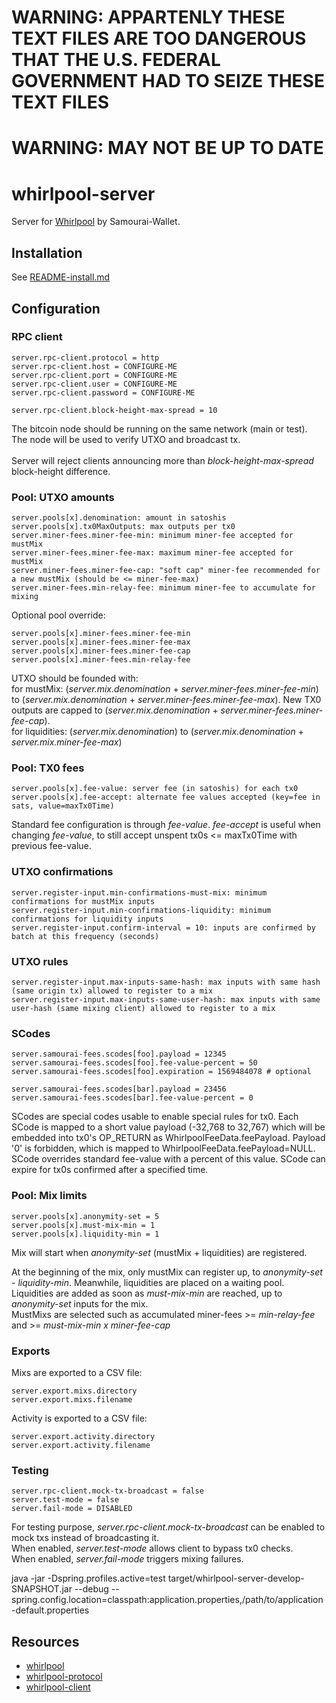 # WARNING: APPARTENLY THESE TEXT FILES ARE TOO DANGEROUS THAT THE U.S. FEDERAL GOVERNMENT HAD TO SEIZE THESE TEXT FILES
# WARNING: MAY NOT BE UP TO DATE

# whirlpool-server
Server for [Whirlpool](https://github.com/Samourai-Wallet/Whirlpool) by Samourai-Wallet.

## Installation
See [README-install.md](README-install.md)

## Configuration
### RPC client
```
server.rpc-client.protocol = http
server.rpc-client.host = CONFIGURE-ME
server.rpc-client.port = CONFIGURE-ME
server.rpc-client.user = CONFIGURE-ME
server.rpc-client.password = CONFIGURE-ME

server.rpc-client.block-height-max-spread = 10
```
The bitcoin node should be running on the same network (main or test).<br/>
The node will be used to verify UTXO and broadcast tx.<br/>
<br/>
Server will reject clients announcing more than *block-height-max-spread* block-height difference.

### Pool: UTXO amounts
```
server.pools[x].denomination: amount in satoshis
server.pools[x].tx0MaxOutputs: max outputs per tx0
server.miner-fees.miner-fee-min: minimum miner-fee accepted for mustMix
server.miner-fees.miner-fee-max: maximum miner-fee accepted for mustMix
server.miner-fees.miner-fee-cap: "soft cap" miner-fee recommended for a new mustMix (should be <= miner-fee-max)
server.miner-fees.min-relay-fee: minimum miner-fee to accumulate for mixing
```

Optional pool override:
```
server.pools[x].miner-fees.miner-fee-min
server.pools[x].miner-fees.miner-fee-max
server.pools[x].miner-fees.miner-fee-cap
server.pools[x].miner-fees.min-relay-fee
```

UTXO should be founded with:<br/>
for mustMix: (*server.mix.denomination* + *server.miner-fees.miner-fee-min*) to (*server.mix.denomination* + *server.miner-fees.miner-fee-max*). New TX0 outputs are capped to (*server.mix.denomination* + *server.miner-fees.miner-fee-cap*).<br/>
for liquidities: (*server.mix.denomination*) to (*server.mix.denomination* + *server.mix.miner-fee-max*)


### Pool: TX0 fees
```
server.pools[x].fee-value: server fee (in satoshis) for each tx0
server.pools[x].fee-accept: alternate fee values accepted (key=fee in sats, value=maxTx0Time)
```
Standard fee configuration is through *fee-value*.
*fee-accept* is useful when changing *fee-value*, to still accept unspent tx0s <= maxTx0Time with previous fee-value.


### UTXO confirmations
```
server.register-input.min-confirmations-must-mix: minimum confirmations for mustMix inputs
server.register-input.min-confirmations-liquidity: minimum confirmations for liquidity inputs
server.register-input.confirm-interval = 10: inputs are confirmed by batch at this frequency (seconds)
```

### UTXO rules
```
server.register-input.max-inputs-same-hash: max inputs with same hash (same origin tx) allowed to register to a mix
server.register-input.max-inputs-same-user-hash: max inputs with same user-hash (same mixing client) allowed to register to a mix
```

### SCodes
```
server.samourai-fees.scodes[foo].payload = 12345
server.samourai-fees.scodes[foo].fee-value-percent = 50
server.samourai-fees.scodes[foo].expiration = 1569484078 # optional

server.samourai-fees.scodes[bar].payload = 23456
server.samourai-fees.scodes[bar].fee-value-percent = 0
```
SCodes are special codes usable to enable special rules for tx0.
Each SCode is mapped to a short value payload (-32,768 to 32,767) which will be embedded into tx0's OP_RETURN as WhirlpoolFeeData.feePayload.
Payload '0' is forbidden, which is mapped to WhirlpoolFeeData.feePayload=NULL.
SCode overrides standard fee-value with a percent of this value.
SCode can expire for tx0s confirmed after a specified time.

### Pool: Mix limits
```
server.pools[x].anonymity-set = 5
server.pools[x].must-mix-min = 1
server.pools[x].liquidity-min = 1
```
Mix will start when *anonymity-set* (mustMix + liquidities) are registered.<br/>

At the beginning of the mix, only mustMix can register up, to *anonymity-set - liquidity-min*. Meanwhile, liquidities are placed on a waiting pool.<br/>
Liquidities are added as soon as *must-mix-min* are reached, up to *anonymity-set* inputs for the mix.<br/>
MustMixs are selected such as accumulated miner-fees >= *min-relay-fee* and >= *must-mix-min x miner-fee-cap* 

### Exports
Mixs are exported to a CSV file:
```
server.export.mixs.directory
server.export.mixs.filename
```

Activity is exported to a CSV file:
```
server.export.activity.directory
server.export.activity.filename
```

### Testing
```
server.rpc-client.mock-tx-broadcast = false
server.test-mode = false
server.fail-mode = DISABLED
```
For testing purpose, *server.rpc-client.mock-tx-broadcast* can be enabled to mock txs instead of broadcasting it.  
When enabled, *server.test-mode* allows client to bypass tx0 checks.  
When enabled, *server.fail-mode* triggers mixing failures.

java -jar -Dspring.profiles.active=test target/whirlpool-server-develop-SNAPSHOT.jar --debug --spring.config.location=classpath:application.properties,/path/to/application-default.properties

## Resources
 * [whirlpool](https://github.com/noosphere888/Whirlpool)
 * [whirlpool-protocol](https://github.com/noosphere888/whirlpool-protocol)
 * [whirlpool-client](https://github.com/noosphere888/whirlpool-client)
